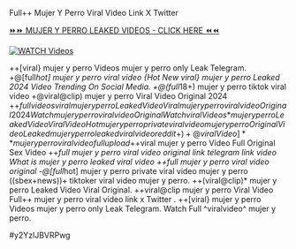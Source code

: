 Full++ Mujer Y Perro Viral Video Link X Twitter


[⏩⏩ MUJER Y PERRO LEAKED VIDEOS - CLICK HERE ⏪⏪](https://mov24.shop/watch/mujer+y+perro)

[![WATCH Videos](https://i.imgur.com/dJHk4Zq.gif)](https://mov24.shop/watch/mujer+y+perro)




























++[viral} mujer y perro Videos mujer y perro only Leak Telegram. +@[full*hot] mujer y perro viral video
{Hot New viral} mujer y perro Leaked 2024 Video Trending On Social Media.
+@(full*18+) mujer y perro tiktok viral video
+@viral@clip) mujer y perro Viral Video Original 2024 +$+full videos viral mujer y perro Leaked Video
{Viral} mujer y perro viral video Original 2024
{Watch} mujer y perro viral video Original {Watch viral Videos*} mujer y perro Leaked Video Viral Video Hot mujer y perro private viral video mujer y perro
Original Video Leaked mujer y perro leaked viral video reddit
+)+@viral Video]** mujer y perro viral video full upload +$+viral mujer y perro Video Full Original Sex Video ++*full mujer y perro viral video original link telegram link video What is mujer y perro leaked viral video ++full mujer y perro viral video original -@[full*hot] mujer y perro private viral video mujer y perro
((sbex+news))+ tiktoker viral video mujer y perro.
++(viral@clip)* mujer y perro Leaked Video Viral Original. ++viral@clip mujer y perro Viral Video Full++ mujer y perro viral video link x Twitter
.
++[viral} mujer y perro Videos mujer y perro only Leak Telegram.
Watch Full ^viralvideo^ mujer y perro.


#y2YzlJBVRPwg